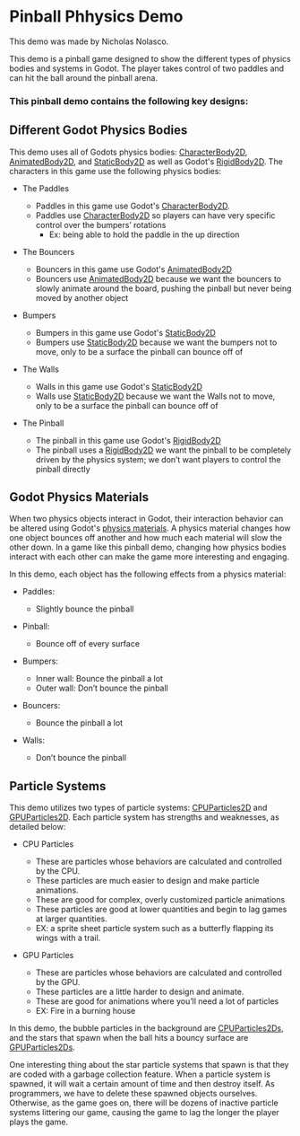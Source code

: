 # Pinball Phhysics Demo

This demo was made by Nicholas Nolasco.

This demo is a pinball game designed to show the different types of physics bodies and systems in Godot. The player takes control of two paddles and can hit the ball around the pinball arena.

### This pinball demo contains the following key designs:

## Different Godot Physics Bodies

This demo uses all of Godots physics bodies: [CharacterBody2D](https://docs.godotengine.org/en/stable/classes/class_characterbody2d.html), [AnimatedBody2D](https://docs.godotengine.org/en/stable/classes/class_animatablebody2d.html), and [StaticBody2D](https://docs.godotengine.org/en/stable/classes/class_staticbody2d.html#class-staticbody2d) as well as Godot's [RigidBody2D](https://docs.godotengine.org/en/stable/classes/class_rigidbody2d.html#class-rigidbody2d). The characters in this game use the following physics bodies:

- The Paddles
  - Paddles in this game use Godot's [CharacterBody2D](https://docs.godotengine.org/en/stable/classes/class_characterbody2d.html).
  - Paddles use [CharacterBody2D](https://docs.godotengine.org/en/stable/classes/class_characterbody2d.html) so players can have very specific control over the bumpers’ rotations
    - Ex: being able to hold the paddle in the up direction

- The Bouncers
  - Bouncers in this game use Godot's [AnimatedBody2D](https://docs.godotengine.org/en/stable/classes/class_animatablebody2d.html)
  - Bouncers use [AnimatedBody2D](https://docs.godotengine.org/en/stable/classes/class_animatablebody2d.html) because we want the bouncers to slowly animate around the board, pushing the pinball but never being moved by another object

- Bumpers
  - Bumpers in this game use Godot's [StaticBody2D](https://docs.godotengine.org/en/stable/classes/class_staticbody2d.html#class-staticbody2d)
  - Bumpers use [StaticBody2D](https://docs.godotengine.org/en/stable/classes/class_staticbody2d.html#class-staticbody2d) because we want the bumpers not to move, only to be a surface the pinball can bounce off of
 
- The Walls
  - Walls in this game use Godot's [StaticBody2D](https://docs.godotengine.org/en/stable/classes/class_staticbody2d.html#class-staticbody2d)
  - Walls use [StaticBody2D](https://docs.godotengine.org/en/stable/classes/class_staticbody2d.html#class-staticbody2d) because we want the Walls not to move, only to be a surface the pinball can bounce off of

- The Pinball
  - The pinball in this game use Godot's [RigidBody2D](https://docs.godotengine.org/en/stable/classes/class_rigidbody2d.html#class-rigidbody2d)
  - The pinball uses a [RigidBody2D](https://docs.godotengine.org/en/stable/classes/class_rigidbody2d.html#class-rigidbody2d) we want the pinball to be completely driven by the physics system; we don’t want players to control the pinball directly


## Godot Physics Materials

When two physics objects interact in Godot, their interaction behavior can be altered using Godot's [physics materials](https://docs.godotengine.org/en/stable/classes/class_physicsmaterial.html). A physics material changes how one object bounces off another and how much each material will slow the other down. In a game like this pinball demo, changing how physics bodies interact with each other can make the game more interesting and engaging.

In this demo, each object has the following effects from a physics material:

- Paddles:
  - Slightly bounce the pinball

- Pinball:
  - Bounce off of every surface

- Bumpers:
  - Inner wall: Bounce the pinball a lot
  - Outer wall: Don’t bounce the pinball

- Bouncers:
  - Bounce the pinball a lot

- Walls:
  - Don’t bounce the pinball


## Particle Systems

This demo utilizes two types of particle systems: [CPUParticles2D](https://docs.godotengine.org/en/stable/classes/class_cpuparticles2d.html#class-cpuparticles2d) and [GPUParticles2D](https://docs.godotengine.org/en/stable/classes/class_gpuparticles2d.html#class-gpuparticles2d). Each particle system has strengths and weaknesses, as detailed below:

- CPU Particles
  - These are particles whose behaviors are calculated and controlled by the CPU.
  - These particles are much easier to design and make particle animations.
  - These are good for complex, overly customized particle animations
  - These particles are good at lower quantities and begin to lag games at larger quantities.
  - EX: a sprite sheet particle system such as a butterfly flapping its wings with a trail.
  
- GPU Particles
  - These are particles whose behaviors are calculated and controlled by the GPU.
  - These particles are a little harder to design and animate.
  - These are good for animations where you’ll need a lot of particles
  - EX: Fire in a burning house

 In this demo, the bubble particles in the background are [CPUParticles2Ds](https://docs.godotengine.org/en/stable/classes/class_cpuparticles2d.html#class-cpuparticles2d), and the stars that spawn when the ball hits a bouncy surface are [GPUParticles2Ds](https://docs.godotengine.org/en/stable/classes/class_gpuparticles2d.html#class-gpuparticles2d).

 One interesting thing about the star particle systems that spawn is that they are coded with a garbage collection feature. When a particle system is spawned, it will wait a certain amount of time and then destroy itself. As programmers, we have to delete these spawned objects ourselves. Otherwise, as the game goes on, there will be dozens of inactive particle systems littering our game, causing the game to lag the longer the player plays the game.

